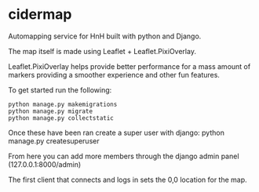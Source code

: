 # cidermap
Automapping service for HnH built with python and Django.


The map itself is made using Leaflet + Leaflet.PixiOverlay. 

Leaflet.PixiOverlay helps provide better performance for a mass amount of markers providing a smoother experience and other fun features.

To get started run the following:

    python manage.py makemigrations
    python manage.py migrate
    python manage.py collectstatic
    
 Once these have been ran create a super user with django:
    python manage.py createsuperuser
    
From here you can add more members through the django admin panel (127.0.0.1:8000/admin)

The first client that connects and logs in sets the 0,0 location for the map.

